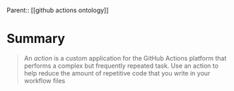 Parent:: [[github actions ontology]]

# Summary
> An _action_ is a custom application for the GitHub Actions platform that performs a complex but frequently repeated task. Use an action to help reduce the amount of repetitive code that you write in your workflow files

